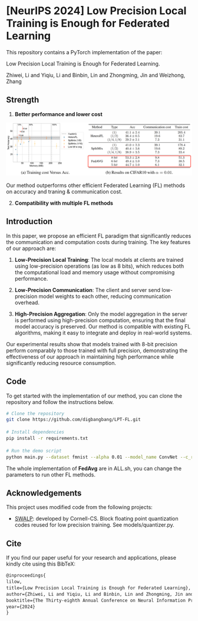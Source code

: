 # [NeurIPS 2024] Low Precision Local Training is Enough for Federated Learning

This repository contains a PyTorch implementation of the paper:

Low Precision Local Training is Enough for Federated Learning.

Zhiwei, Li and Yiqiu, Li and Binbin, Lin and Zhongming, Jin and Weizhong, Zhang

## Strength
1. **Better performance and lower cost**

![acc vs cost](assets/lowp.png)

Our method outperforms other efficient Federated Learning (FL) methods on accuracy and traning & communication cost.

2. **Compatibility with multiple FL methods**



## Introduction
In this paper, we propose an efficient FL paradigm that significantly reduces the communication and computation costs during training. The key features of our approach are:

1. **Low-Precision Local Training**: The local models at clients are trained using low-precision operations (as low as 8 bits), which reduces both the computational load and memory usage without compromising performance.
   
2. **Low-Precision Communication**: The client and server send low-precision model weights to each other, reducing communication overhead.

3. **High-Precision Aggregation**: Only the model aggregation in the server is performed using high-precision computation, ensuring that the final model accuracy is preserved. Our method is compatible with existing FL algorithms, making it easy to integrate and deploy in real-world systems.

Our experimental results show that models trained with 8-bit precision perform comparably to those trained with full precision, demonstrating the effectiveness of our approach in maintaining high performance while significantly reducing resource consumption.

## Code

To get started with the implementation of our method, you can clone the repository and follow the instructions below.

```bash
# Clone the repository
git clone https://github.com/digbangbang/LPT-FL.git

# Install dependencies
pip install -r requirements.txt

# Run the demo script
python main.py --dataset fmnist --alpha 0.01 --model_name ConvNet --c_rounds 200 --project_name FL_experiment --block_dim BC --use_quantization --quantization_bits 8 --moving_average --ma_start 1 --moving_weight 0.9 --batch_size 32
```

The whole implementation of **FedAvg** are in ALL.sh, you can change the parameters to run other FL methods.

## Acknowledgements
This project uses modified code from the following projects:

- [SWALP](https://github.com/stevenygd/SWALP): developed by Cornell-CS. Block floating point quantization codes reused for low precision training. See models/quantizer.py.

## Cite

If you find our paper useful for your research and applications, please kindly cite using this BibTeX:

```latex
@inproceedings{
lilow,
title={Low Precision Local Training is Enough for Federated Learning},
author={Zhiwei, Li and Yiqiu, Li and Binbin, Lin and Zhongming, Jin and Weizhong, Zhang},
booktitle={The Thirty-eighth Annual Conference on Neural Information Processing Systems},
year={2024}
}
```
